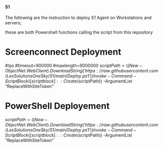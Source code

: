 #### S1


The following are the instruction to deploy S1 Agent on Workstations and servers;

these are both Powershell functions calling the script from this repository

Screenconnect Deployment
=================

#!ps 
#timeout=900000 
#maxlength=9000000 
$scriptPath = ((New-Object Net.WebClient).DownloadString('https://raw.githubusercontent.com/LesSolutionsOneSky/S1/main/Deploy.ps1'))
Invoke-Command -ScriptBlock ([scriptblock]::Create($scriptPath)) -ArgumentList "ReplaceWithSiteToken"




PowerShell Deployement
=================

$scriptPath = ((New-Object Net.WebClient).DownloadString('https://raw.githubusercontent.com/LesSolutionsOneSky/S1/main/Deploy.ps1'))
Invoke-Command -ScriptBlock ([scriptblock]::Create($scriptPath)) -ArgumentList "ReplaceWithSiteToken"
